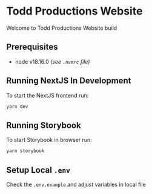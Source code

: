 # Todd Productions Website

Welcome to Todd Productions Website build

## Prerequisites

- node v18.16.0 _(see `.nvmrc` file)_

## Running NextJS In Development

To start the NextJS frontend run:

```bash
yarn dev
```

## Running Storybook

To start Storybook in browser run:

```bash
yarn storybook
```

## Setup Local `.env`

Check the `.env.example` and adjust variables in local file

